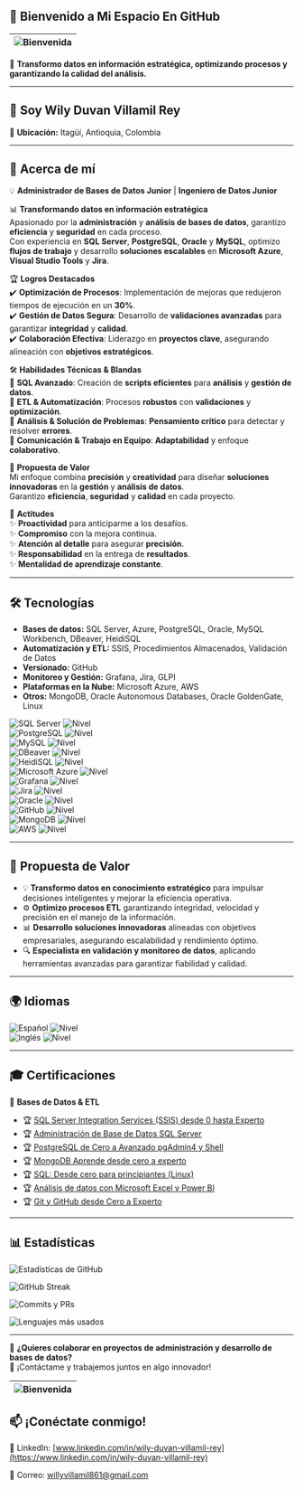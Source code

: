 ## 🚀 Bienvenido a Mi Espacio En GitHub 

| ![Bienvenida](https://media4.giphy.com/media/v1.Y2lkPTc5MGI3NjExOWI5cndnNHhubzhxOHM4NnY3cTlxMXNpejlhOG1peHphY3Y5N2JqYSZlcD12MV9pbnRlcm5hbF9naWZfYnlfaWQmY3Q9Zw/euD0Z9UKkZ2WtgLMe9/giphy.gif) |
|:--:|

🚀 **Transformo datos en información estratégica, optimizando procesos y garantizando la calidad del análisis.**

---
## 👋  Soy Wily Duvan Villamil Rey  

📍 **Ubicación:** Itagüí, Antioquia, Colombia 

--- 
## 👤 Acerca de mí
💡 **Administrador de Bases de Datos Junior** | **Ingeniero de Datos Junior**  

📊 **Transformando datos en información estratégica**  
Apasionado por la **administración** y **análisis de bases de datos**, garantizo **eficiencia** y **seguridad** en cada proceso.  
Con experiencia en **SQL Server**, **PostgreSQL**, **Oracle** y **MySQL**, optimizo **flujos de trabajo** y desarrollo **soluciones escalables** en **Microsoft Azure**, **Visual Studio Tools** y **Jira**.  

🏆 **Logros Destacados**  
✔️ **Optimización de Procesos**: Implementación de mejoras que redujeron tiempos de ejecución en un **30%**.  
✔️ **Gestión de Datos Segura**: Desarrollo de **validaciones avanzadas** para garantizar **integridad** y **calidad**.  
✔️ **Colaboración Efectiva**: Liderazgo en **proyectos clave**, asegurando alineación con **objetivos estratégicos**.  

🛠 **Habilidades Técnicas & Blandas**  
🔹 **SQL Avanzado**: Creación de **scripts eficientes** para **análisis** y **gestión de datos**.  
🔹 **ETL & Automatización**: Procesos **robustos** con **validaciones** y **optimización**.  
🔹 **Análisis & Solución de Problemas**: **Pensamiento crítico** para detectar y resolver **errores**.  
🔹 **Comunicación & Trabajo en Equipo**: **Adaptabilidad** y enfoque **colaborativo**.  

🌟 **Propuesta de Valor**  
Mi enfoque combina **precisión** y **creatividad** para diseñar **soluciones innovadoras** en la **gestión** y **análisis de datos**.  
Garantizo **eficiencia**, **seguridad** y **calidad** en cada proyecto.  

💼 **Actitudes**  
✨ **Proactividad** para anticiparme a los desafíos.  
✨ **Compromiso** con la mejora continua.  
✨ **Atención al detalle** para asegurar **precisión**.  
✨ **Responsabilidad** en la entrega de **resultados**.  
✨ **Mentalidad de aprendizaje constante**.  

--- 
## 🛠️  Tecnologías
- **Bases de datos:** SQL Server, Azure, PostgreSQL, Oracle, MySQL Workbench, DBeaver, HeidiSQL
- **Automatización y ETL:** SSIS, Procedimientos Almacenados, Validación de Datos
- **Versionado:** GitHub
- **Monitoreo y Gestión:** Grafana, Jira, GLPI
- **Plataformas en la Nube:** Microsoft Azure, AWS
- **Otros:** MongoDB, Oracle Autonomous Databases, Oracle GoldenGate, Linux

![SQL Server](https://img.shields.io/badge/SQL%20Server-CC2927?style=flat&logo=microsoftsqlserver&logoColor=white) ![Nivel](https://img.shields.io/badge/IntermedioAvanzado-2ecc71?style=flat&color=green)  
![PostgreSQL](https://img.shields.io/badge/PostgreSQL-316192?style=flat&logo=postgresql&logoColor=white) ![Nivel](https://img.shields.io/badge/IntermedioAvanzado-2ecc71?style=flat&color=green)  
![MySQL](https://img.shields.io/badge/MySQL-4479A1?style=flat&logo=mysql&logoColor=white) ![Nivel](https://img.shields.io/badge/IntermedioAvanzado-2ecc71?style=flat&color=green)  
![DBeaver](https://img.shields.io/badge/DBeaver-5E7BBE?style=flat&logoColor=white) ![Nivel](https://img.shields.io/badge/IntermedioAvanzado-2ecc71?style=flat&color=green)  
![HeidiSQL](https://img.shields.io/badge/HeidiSQL-336791?style=flat&logoColor=white) ![Nivel](https://img.shields.io/badge/IntermedioAvanzado-2ecc71?style=flat&color=green)  
![Microsoft Azure](https://img.shields.io/badge/Azure-0089D6?style=flat&logo=microsoftazure&logoColor=white) ![Nivel](https://img.shields.io/badge/IntermedioAvanzado-2ecc71?style=flat&color=green)  
![Grafana](https://img.shields.io/badge/Grafana-F46800?style=flat&logo=grafana&logoColor=white) ![Nivel](https://img.shields.io/badge/IntermedioAvanzado-2ecc71?style=flat&color=green)  
![Jira](https://img.shields.io/badge/Jira-0052CC?style=flat&logo=jira&logoColor=white) ![Nivel](https://img.shields.io/badge/IntermedioAvanzado-2ecc71?style=flat&color=green)  
![Oracle](https://img.shields.io/badge/Oracle-F80000?style=flat&logo=oracle&logoColor=white) ![Nivel](https://img.shields.io/badge/Intermedio-1f72be?style=flat&color=blue)  
![GitHub](https://img.shields.io/badge/GitHub-181717?style=flat&logo=github&logoColor=white) ![Nivel](https://img.shields.io/badge/BásicoIntermedio-7f8c8d?style=flat&color=gray)  
![MongoDB](https://img.shields.io/badge/MongoDB-47A248?style=flat&logo=mongodb&logoColor=white) ![Nivel](https://img.shields.io/badge/Básico-7f8c8d?style=flat&color=gray)  
![AWS](https://img.shields.io/badge/AWS-232F3E?style=flat&logo=amazonaws&logoColor=white) ![Nivel](https://img.shields.io/badge/Básico-7f8c8d?style=flat&color=gray)  

---
## 🚀 Propuesta de Valor  

- 💡 **Transformo datos en conocimiento estratégico** para impulsar decisiones inteligentes y mejorar la eficiencia operativa.  
- ⚙️ **Optimizo procesos ETL** garantizando integridad, velocidad y precisión en el manejo de la información.  
- 📊 **Desarrollo soluciones innovadoras** alineadas con objetivos empresariales, asegurando escalabilidad y rendimiento óptimo.  
- 🔍 **Especialista en validación y monitoreo de datos**, aplicando herramientas avanzadas para garantizar fiabilidad y calidad. 
--- 
## 🌍 Idiomas  

![Español](https://img.shields.io/badge/Español-ff5733?style=flat&logo=language&logoColor=white) ![Nivel](https://img.shields.io/badge/Nativo-7f8c8d?style=flat&color=gray)  
![Inglés](https://img.shields.io/badge/Inglés-3498db?style=flat&logo=language&logoColor=white) ![Nivel](https://img.shields.io/badge/A1-7f8c8d?style=flat&color=gray)  

---
## 🎓 Certificaciones  

📌 **Bases de Datos & ETL**  
- 🏆 [SQL Server Integration Services (SSIS) desde 0 hasta Experto](https://www.udemy.com/certificate/UC-4218c47c-5fd7-4291-a2e8-e7c92e410241/)  
- 🏆 [Administración de Base de Datos SQL Server](https://www.udemy.com/certificate/UC-95f9445b-1b5e-4498-bd18-492e01500838/)  
- 🏆 [PostgreSQL de Cero a Avanzado pgAdmin4 y Shell](https://www.udemy.com/certificate/UC-93728a00-7e17-4ff7-9e8a-5f3adb0366a9/)  
- 🏆 [MongoDB Aprende desde cero a experto](https://www.udemy.com/certificate/UC-67e9d234-4dc1-47fa-9115-867d97a3e920/)
- 🏆 [SQL: Desde cero para principiantes (Linux)](https://www.udemy.com/certificate/UC-96447c8f-d17a-4de9-9ddf-dc549fddcf6c/)
- 🏆 [Análisis de datos con Microsoft Excel y Power BI](https://www.udemy.com/certificate/UC-1b6023cd-b185-49fe-a130-1569fa4cddc0/)  
- 🏆 [Git y GitHub desde Cero a Experto](https://www.udemy.com/certificate/UC-c541ad91-bd03-45c5-a391-10e1473a6541/)  
---

## 📊 Estadísticas  

![Estadísticas de GitHub](https://github-readme-stats.vercel.app/api?username=Wily861&show_icons=true&theme=radical)  

![GitHub Streak](https://github-readme-streak-stats.herokuapp.com/?user=Wily861&theme=radical)  

![Commits y PRs](https://github-profile-summary-cards.vercel.app/api/cards/profile-details?username=Wily861&theme=radical)

![Lenguajes más usados](https://github-readme-stats.vercel.app/api/top-langs/?username=Wily861&layout=compact&theme=radical)

--- 

📩 **¿Quieres colaborar en proyectos de administración y desarrollo de bases de datos?**  
🚀 ¡Contáctame y trabajemos juntos en algo innovador!

| ![Bienvenida](https://media4.giphy.com/media/v1.Y2lkPTc5MGI3NjExMmVyaml0YW5sMmR1Znp3Z2g1dThiZ3cyb2J6N2l1enVpaHc2dTFrNCZlcD12MV9pbnRlcm5hbF9naWZfYnlfaWQmY3Q9Zw/qgQUggAC3Pfv687qPC/giphy.gif) |
|:--:|

## 📫 ¡Conéctate conmigo!  

🔗 LinkedIn: [www.linkedin.com/in/wily-duvan-villamil-rey](https://www.linkedin.com/in/wily-duvan-villamil-rey)  

📩 Correo: willyvillamil861@gmail.com  


